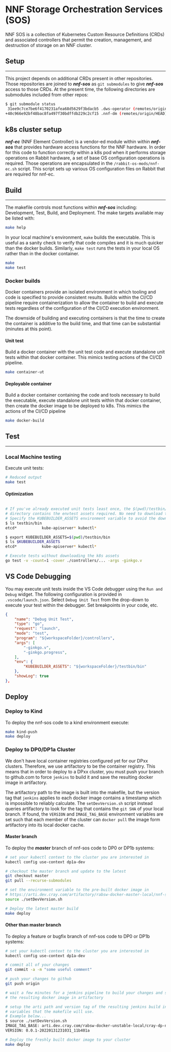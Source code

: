 # NNF Storage Orchestration Services (SOS)

NNF SOS is a collection of Kubernetes Custom Resource Definitions (CRDs) and associated controllers that permit the creation, management, and destruction of storage on an NNF cluster.

## Setup

---
This project depends on additional CRDs present in other repositories. Those repositories are joined to ***nnf-sos*** as `git submodules` to give ***nnf-sos*** access to those CRDs. At the present time, the following directories are submodules included from other repos:

```bash
$ git submodule status
 31ee9c7ce7be6f4170231afea68d5629f3bdacb5 .dws-operator (remotes/origin/HEAD)
+40c966e92bf48bac8fa497f30bdffdb229c2cf15 .nnf-dm (remotes/origin/HEAD)
```

## k8s cluster setup

***nnf-ec*** (NNF Element Controller) is a vendor-ed module within within ***nnf-sos*** that provides hardware access functions for the NNF hardware. In order for this code to function correctly within a k8s pod when it performs storage operations on Rabbit hardware, a set of base OS configuration operations is required. Those operations are encapsulated in the `/rabbit-os-mods/nnf-ec.sh` script. This script sets up various OS configuration files on Rabbit that are required for nnf-ec.

## Build

---

The makefile controls most functions within ***nnf-sos*** including: Development, Test, Build, and Deployment. The make targets available may be listed with:

```bash
make help
```

In your local machine's environment, `make` builds the executable. This is useful as a sanity check to verify that code compiles and it is much quicker than the docker builds. Similarly, `make test` runs the tests in your local OS rather than in the docker container.

```bash
make
make test
```

### Docker builds

Docker containers provide an isolated environment in which tooling and code is specified to provide consistent results. Builds within the CI/CD pipeline require containerization to allow the container to build and execute tests regardless of the configuration of the CI/CD execution environment.

The downside of building and executing containers is that the time to create the container is additive to the build time, and that time can be substantial (minutes at this point).

#### Unit test

Build a docker container with the unit test code and execute standalone unit tests within that docker container. This mimics testing actions of the CI/CD pipeline.

```bash
make container-ut
```

#### Deployable container

Build a docker container containing the code and tools necessary to build the executable, execute standalone unit tests within that docker container, then create the docker image to be deployed to k8s. This mimics the actions of the CI/CD pipeline

```bash
make docker-build
```

## Test

---

### Local Machine testing

Execute unit tests:

```bash
# Reduced output
make test
```

#### Optimization

```bash

# If you've already executed unit tests least once, the $(pwd)/testbin/bin
# directory contains the envtest assets required. No need to download them again.
# Specify the KUBEBUILDER_ASSETS environment variable to avoid the download.
$ ls testbin/bin
etcd*           kube-apiserver* kubectl*

$ export KUBEBUILDER_ASSETS=$(pwd)/testbin/bin
$ ls $KUBEBUILDER_ASSETS
etcd*           kube-apiserver* kubectl*

# Execute tests without downloading the k8s assets
go test -v -count=1 -cover ./controllers/... -args -ginkgo.v
```

## VS Code Debugging

You may execute unit tests inside the VS Code debugger using the `Run and Debug` widget. The following configuration is provided in `.vscode/launch.json`. Select `Debug Unit Test` from the drop-down to execute your test within the debugger. Set breakpoints in your code, etc.

```json
{
    "name": "Debug Unit Test",
    "type": "go",
    "request": "launch",
    "mode": "test",
    "program": "${workspaceFolder}/controllers",
    "args": [
        "-ginkgo.v",
        "-ginkgo.progress",
    ],
    "env": {
        "KUBEBUILDER_ASSETS": "${workspaceFolder}/testbin/bin"
    },
    "showLog": true
},
```

## Deploy

### Deploy to Kind

To deploy the nnf-sos code to a kind environment execute:

```bash
make kind-push
make deploy
```

### Deploy to DP0/DP1a Cluster

We don't have local container registries configured yet for our DPxx clusters. Therefore, we use artifactory to be the container registry. This means that in order to deploy to a DPxx cluster, you must push your branch to github.com to force `jenkins` to build it and save the resulting docker image in artifactory.

The artifactory path to the image is built into the makefile, but the version tag that `jenkins` applies to each docker image contains a timestamp which is impossible to reliably calculate. The `setDevVersion.sh` script instead queries artifactory to look for the tag that contains the `git SHA` of your local branch. If found, the `VERSION` and `IMAGE_TAG_BASE` environment variables are set such that each member of the cluster can `docker pull` the image form artifactory into its local docker cache.

#### Master branch

To deploy the ***master*** branch of nnf-sos code to DP0 or DP1b systems:

```bash
# set your kubectl context to the cluster you are interested in
kubectl config use-context dp1a-dev

# checkout the master branch and update to the latest
git checkout master
git pull --recurse-submodules

# set the environment variable to the pre-built docker image in
# https://arti.dev.cray.com/artifactory/rabsw-docker-master-local/nnf-sos/
source ./setDevVersion.sh

# Deploy the latest master build
make deploy
```

#### Other than master branch

To deploy a feature or bugfix branch of nnf-sos code to DP0 or DP1b systems:

```bash
# set your kubectl context to the cluster you are interested in
kubectl config use-context dp1a-dev

# commit all of your changes
git commit -a -m "some useful comment"

# push your changes to github
git push origin

# wait a few minutes for a jenkins pipeline to build your changes and save
# the resulting docker image in artifactory

# setup the arti path and version tag of the resulting jenkins build in environment
# variables that the makefile will use.
# Example below...
$ source ./setDevVersion.sh
IMAGE_TAG_BASE: arti.dev.cray.com/rabsw-docker-unstable-local/cray-dp-nnf-sos
VERSION: 0.0.1-20220131231031_11b401a

# Deploy the freshly built docker image to your cluster
make deploy
```
